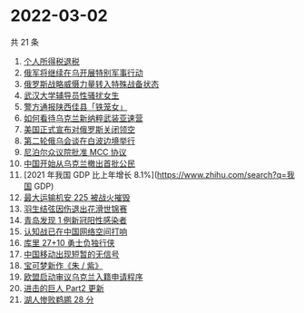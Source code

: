 # 2022-03-02

共 21 条

<!-- BEGIN -->
<!-- 最后更新时间 Wed Mar 02 2022 11:22:38 GMT+0800 (China Standard Time) -->

1. [个人所得税退税](https://www.zhihu.com/search?q=个人所得税)
1. [俄军将继续在乌开展特别军事行动](https://www.zhihu.com/search?q=俄罗斯乌克兰)
1. [俄罗斯战略威慑力量转入特殊战备状态](https://www.zhihu.com/search?q=俄罗斯乌克兰)
1. [武汉大学辅导员性骚扰女生](https://www.zhihu.com/search?q=武汉大学辅导员)
1. [警方通报陕西佳县「铁笼女」](https://www.zhihu.com/search?q=铁笼女)
1. [如何看待乌克兰新纳粹武装亚速营](https://www.zhihu.com/search?q=亚速营)
1. [美国正式宣布对俄罗斯关闭领空](https://www.zhihu.com/search?q=美国对俄罗斯关闭领空)
1. [第二轮俄乌会谈在白波边境举行](https://www.zhihu.com/search?q=俄乌谈判)
1. [尼泊尔众议院批准 MCC 协议](https://www.zhihu.com/search?q=尼泊尔)
1. [中国开始从乌克兰撤出首批公民](https://www.zhihu.com/search?q=撤侨)
1. [2021 年我国 GDP 比上年增长 8.1%](https://www.zhihu.com/search?q=我国 GDP)
1. [最大运输机安 225 被战火摧毁](https://www.zhihu.com/search?q=安225)
1. [羽生结弦因伤退出花滑世锦赛](https://www.zhihu.com/search?q=羽生结弦)
1. [青岛发现 1 例新冠阳性感染者](https://www.zhihu.com/search?q=青岛疫情)
1. [认知战已在中国网络空间打响](https://www.zhihu.com/search?q=认知战)
1. [库里 27+10 勇士负独行侠](https://www.zhihu.com/search?q=勇士)
1. [中国移动出现短暂的无信号](https://www.zhihu.com/search?q=中国移动没信号)
1. [宝可梦新作《朱 / 紫》](https://www.zhihu.com/search?q=宝可梦)
1. [欧盟启动审议乌克兰入籍申请程序](https://www.zhihu.com/search?q=乌克兰欧盟)
1. [进击的巨人 Part2 更新](https://www.zhihu.com/search?q=进击的巨人)
1. [湖人惨败鹈鹕 28 分](https://www.zhihu.com/search?q=湖人)

<!-- END -->
